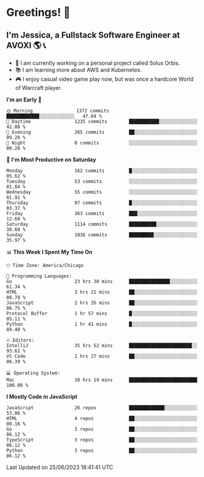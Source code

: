 # Greetings! 🧠

## I'm Jessica, a Fullstack Software Engineer at AVOXI 🌎 📞

- 🌟 I am currently working on a personal project called Solus Orbis.
- 📚 I am learning more about AWS and Kubernetes.
- 🎮 I enjoy casual video game play now, but was once a hardcore World of Warcraft player.

<!--START_SECTION:waka-->
**I'm an Early 🐤** 

```text
🌞 Morning                1372 commits        ████████████░░░░░░░░░░░░░   47.64 % 
🌆 Daytime                1235 commits        ███████████░░░░░░░░░░░░░░   42.88 % 
🌃 Evening                265 commits         ██░░░░░░░░░░░░░░░░░░░░░░░   09.20 % 
🌙 Night                  8 commits           ░░░░░░░░░░░░░░░░░░░░░░░░░   00.28 % 
```
📅 **I'm Most Productive on Saturday** 

```text
Monday                   162 commits         █░░░░░░░░░░░░░░░░░░░░░░░░   05.62 % 
Tuesday                  53 commits          ░░░░░░░░░░░░░░░░░░░░░░░░░   01.84 % 
Wednesday                55 commits          ░░░░░░░░░░░░░░░░░░░░░░░░░   01.91 % 
Thursday                 97 commits          █░░░░░░░░░░░░░░░░░░░░░░░░   03.37 % 
Friday                   363 commits         ███░░░░░░░░░░░░░░░░░░░░░░   12.60 % 
Saturday                 1114 commits        ██████████░░░░░░░░░░░░░░░   38.68 % 
Sunday                   1036 commits        █████████░░░░░░░░░░░░░░░░   35.97 % 
```


📊 **This Week I Spent My Time On** 

```text
🕑︎ Time Zone: America/Chicago

💬 Programming Languages: 
Go                       23 hrs 30 mins      ███████████████░░░░░░░░░░   61.34 % 
HTML                     3 hrs 21 mins       ██░░░░░░░░░░░░░░░░░░░░░░░   08.78 % 
JavaScript               2 hrs 35 mins       ██░░░░░░░░░░░░░░░░░░░░░░░   06.75 % 
Protocol Buffer          1 hr 57 mins        █░░░░░░░░░░░░░░░░░░░░░░░░   05.11 % 
Python                   1 hr 41 mins        █░░░░░░░░░░░░░░░░░░░░░░░░   04.40 % 

🔥 Editors: 
IntelliJ                 35 hrs 52 mins      ███████████████████████░░   93.61 % 
VS Code                  2 hrs 27 mins       ██░░░░░░░░░░░░░░░░░░░░░░░   06.39 % 

💻 Operating System: 
Mac                      38 hrs 19 mins      █████████████████████████   100.00 % 
```

**I Mostly Code in JavaScript** 

```text
JavaScript               26 repos            █████████████░░░░░░░░░░░░   53.06 % 
HTML                     4 repos             ██░░░░░░░░░░░░░░░░░░░░░░░   08.16 % 
Go                       3 repos             ██░░░░░░░░░░░░░░░░░░░░░░░   06.12 % 
TypeScript               3 repos             ██░░░░░░░░░░░░░░░░░░░░░░░   06.12 % 
Python                   3 repos             ██░░░░░░░░░░░░░░░░░░░░░░░   06.12 % 
```




 Last Updated on 25/06/2023 18:41:41 UTC
<!--END_SECTION:waka-->

<!--
**jessikuh/jessikuh** is a ✨ _special_ ✨ repository because its `README.md` (this file) appears on your GitHub profile.

Here are some ideas to get you started:

- 🔭 I’m currently working on ...
- 🌱 I’m currently learning ...
- 👯 I’m looking to collaborate on ...
- 🤔 I’m looking for help with ...
- 💬 Ask me about ...
- 📫 How to reach me: ...
- 😄 Pronouns: ...
- ⚡ Fun fact: ...
-->

